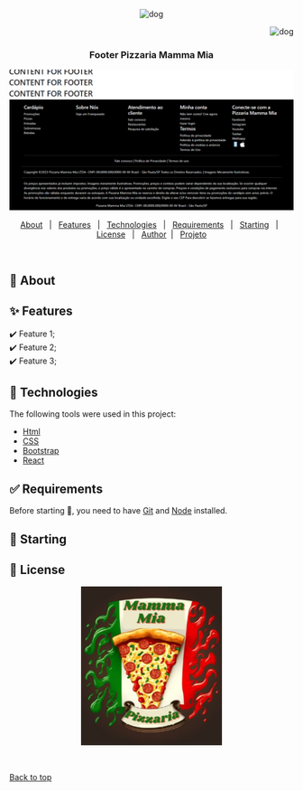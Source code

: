 
<p align="center">
   <img src="https://media.giphy.com/media/U4ptOenO5bDb8dzZL7/giphy.gif" alt="dog" width="250"/>
</p>

<p align="right">
   <img src="https://media.giphy.com/media/57zwRuPAB02dmY5H7l/giphy.gif" alt="dog" width="150"/>
</p>




<h3 align="center">Footer Pizzaria Mamma Mia</h3>

<img src="src/img/footer-pizzaria.png">


<p align="center">
  <a href="#dart-about">About</a> &#xa0; | &#xa0; 
  <a href="#sparkles-features">Features</a> &#xa0; | &#xa0;
  <a href="#rocket-technologies">Technologies</a> &#xa0; | &#xa0;
  <a href="#white_check_mark-requirements">Requirements</a> &#xa0; | &#xa0;
  <a href="#checkered_flag-starting">Starting</a> &#xa0; | &#xa0;
  <a href="#memo-license">License</a> &#xa0; | &#xa0;
  <a href="https://github.com/agostinhomarcia" target="_blank">Author</a>&#xa0; | &#xa0
  <a href="https://candid-pasca-bb5390.netlify.app/" target="_blank" rel="noopener noreferrer">Projeto</a>
</p>

<br>

## :dart: About ##




## :sparkles: Features ##

:heavy_check_mark: Feature 1;\
:heavy_check_mark: Feature 2;\
:heavy_check_mark: Feature 3;

## :rocket: Technologies ##

The following tools were used in this project:


- [Html](https://developer.mozilla.org/pt-BR/docs/Web/HTML/Element/html/)  
- [CSS](https://developer.mozilla.org/pt-BR/docs/Web/CSS)  
- [Bootstrap](https://getbootstrap.com/)
- [React](https://pt-br.reactjs.org/)



## :white_check_mark: Requirements ##

Before starting :checkered_flag:, you need to have [Git](https://git-scm.com) and [Node](https://nodejs.org/en/) installed.

## :checkered_flag: Starting ##




## :memo: License ##






<p align="center">
   <img src="src/img/pizzaria.jpeg" alt="pizzaria" width="250"/>
</p>

&#xa0;

<a href="#top">Back to top </a>